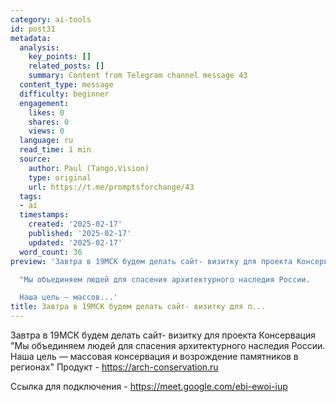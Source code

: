```yaml
---
category: ai-tools
id: post31
metadata:
  analysis:
    key_points: []
    related_posts: []
    summary: Content from Telegram channel message 43
  content_type: message
  difficulty: beginner
  engagement:
    likes: 0
    shares: 0
    views: 0
  language: ru
  read_time: 1 min
  source:
    author: Paul (Tango.Vision)
    type: original
    url: https://t.me/promptsforchange/43
  tags:
  - ai
  timestamps:
    created: '2025-02-17'
    published: '2025-02-17'
    updated: '2025-02-17'
  word_count: 36
preview: 'Завтра в 19МСК будем делать сайт- визитку для проекта Консервация

  "Мы объединяем людей для спасения архитектурного наследия России.

  Наша цель — массов...'
title: Завтра в 19МСК будем делать сайт- визитку для п...
---
```


Завтра в 19МСК будем делать сайт- визитку для проекта Консервация
"Мы объединяем людей для спасения архитектурного наследия России.
Наша цель — массовая консервация и возрождение памятников в регионах"
Продукт - https://arch-conservation.ru 

Ссылка для подключения - https://meet.google.com/ebi-ewoi-iup